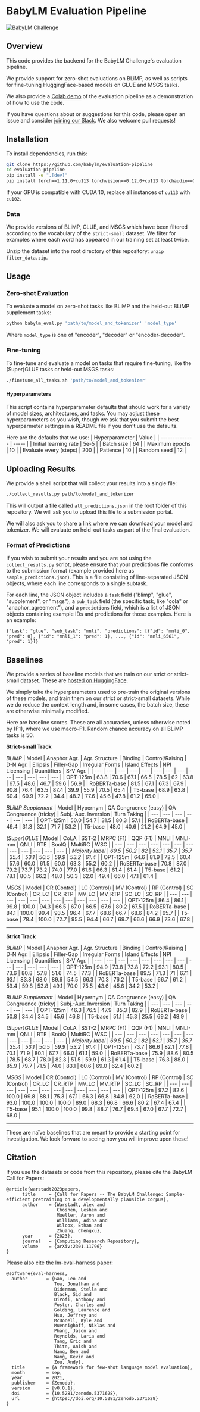 # BabyLM Evaluation Pipeline
![BabyLM Challenge](assets/babylm.png)

## Overview

This code provides the backend for the BabyLM Challenge's evaluation pipeline. 

We provide support for zero-shot evaluations on BLiMP, as well as scripts for fine-tuning HuggingFace-based models on GLUE and MSGS tasks.

We also provide a [Colab demo](https://colab.research.google.com/drive/1HX2D3wztO81tKcqCeV_ecRcEUseBVuTc?usp=sharing) of the evaluation pipeline as a demonstration of how to use the code.

If you have questions about or suggestions for this code, please open an issue and consider [joining our Slack](https://join.slack.com/t/babylmchallenge/shared_invite/zt-1s8el4mro-qvVO447l3POBZcUNvMWQcg). We also welcome pull requests!

## Installation

To install dependencies, run this:

```bash
git clone https://github.com/babylm/evaluation-pipeline
cd evaluation-pipeline
pip install -e ".[dev]"
pip install torch==1.11.0+cu113 torchvision==0.12.0+cu113 torchaudio==0.11.0 --extra-index-url https://download.pytorch.org/whl/cu113
```

If your GPU is compatible with CUDA 10, replace all instances of `cu113` with `cu102`.

### Data
We provide versions of BLiMP, GLUE, and MSGS which have been filtered according to the vocabulary of the `strict-small` dataset. We filter for examples where each word has appeared in our training set at least twice.

Unzip the dataset into the root directory of this repository: `unzip filter_data.zip`.

## Usage
### Zero-shot Evaluation
To evaluate a model on zero-shot tasks like BLiMP and the held-out BLiMP supplement tasks:

```bash
python babylm_eval.py 'path/to/model_and_tokenizer' 'model_type'
```

Where `model_type` is one of "encoder", "decoder" or "encoder-decoder".

### Fine-tuning
To fine-tune and evaluate a model on tasks that require fine-tuning, like the (Super)GLUE tasks or held-out MSGS tasks:

```bash
./finetune_all_tasks.sh 'path/to/model_and_tokenizer'
```

#### Hyperparameters
This script contains hyperparameter defaults that should work for a variety of model sizes, architectures, and tasks. You may adjust these hyperparameters as you wish, though we ask that you submit the best hyperparmeter settings in a README file if you don't use the defaults.

Here are the defaults that we use:
| Hyperparameter | Value |
| -------------- | ----- |
| Initial learning rate | 5e-5 |
| Batch size | 64 |
| Maximum epochs | 10 |
| Evaluate every (steps) | 200 |
| Patience | 10 |
| Random seed | 12 |

## Uploading Results
We provide a shell script that will collect your results into a single file:

```bash
./collect_results.py path/to/model_and_tokenizer
```

This will output a file called `all_predictions.json` in the root folder of this repository. We will ask you to upload this file to a submission portal.

We will also ask you to share a link where we can download your model and tokenizer. We will evaluate on held-out tasks as part of the final evaluation.

### Format of Predictions
If you wish to submit your results and you are not using the `collect_results.py` script, please ensure that your predictions file conforms to the submission format (example provided here as `sample_predictions.json`). This is a file consisting of line-separated JSON objects, where each line corresponds to a single subtask.

For each line, the JSON object includes a `task` field ("blimp", "glue", "supplement", or "msgs"), a `sub_task` field (the specific task, like "cola" or "anaphor_agreement"), and a `predictions` field, which is a list of JSON objects containing example IDs and predictions for those examples. Here is an example:
```
{"task": "glue", "sub_task": "mnli", "predictions": [{"id": "mnli_0", "pred": 0}, {"id": "mnli_1": "pred": 1}, ..., {"id": "mnli_6561", "pred": 1}]}
```

## Baselines
We provide a series of baseline models that we train on our strict or strict-small dataset. These are [hosted on HuggingFace](https://huggingface.co/babylm).

We simply take the hyperparameters used to pre-train the original versions of these models, and train them on our strict or strict-small datasets. While we do reduce the context length and, in some cases, the batch size, these are otherwise minimally modified.

Here are baseline scores. These are all accuracies, unless otherwise noted by (F1), where we use macro-F1. Random chance accuracy on all BLiMP tasks is 50.

**Strict-small Track**

*BLiMP*
| Model | Anaphor Agr. | Agr. Structure | Binding | Control/Raising | D-N Agr. | Ellipsis | Filler-Gap | Irregular Forms | Island Effects | NPI Licensing | Quantifiers | S-V Agr. |
| --- | --- | --- | --- | --- | --- | --- | --- | --- | --- | --- | --- | --- |
| OPT-125m | 63.8 | 70.6 | 67.1 | 66.5 | 78.5 | 62 | 63.8 | 67.5 | 48.6 | 46.7 | 59.6 | 56.9 |
| RoBERTa-base | 81.5 | 67.1 | 67.3 | 67.9 | 90.8 | 76.4 | 63.5 | 87.4 | 39.9 | 55.9 | 70.5 | 65.4 |
| T5-base | 68.9 | 63.8 | 60.4 | 60.9 | 72.2 | 34.4 | 48.2 | 77.6 | 45.6 | 47.8 | 61.2 | 65.0 |

*BLiMP Supplement*
| Model | Hypernym | QA Congruence (easy) | QA Congruence (tricky) | Subj.-Aux. Inversion | Turn Taking |
| --- | --- | --- | --- | --- | --- |
| OPT-125m | 50.0 | 54.7 | 31.5 | 80.3 | 57.1 |
| RoBERTa-base | 49.4 | 31.3 | 32.1 | 71.7 | 53.2 |
| T5-base | 48.0 | 40.6 | 21.2 | 64.9 | 45.0 |

*(Super)GLUE*
| Model | CoLA | SST-2 | MRPC (F1) | QQP (F1) | MNLI | MNLI-mm | QNLI | RTE | BoolQ | MultiRC | WSC |
| --- | --- | --- | --- | --- | --- | --- | --- | --- | --- | --- | --- |
| *Majority label* | *69.5* | *50.2* | *82* | *53.1* | *35.7* | *35.7* | *35.4* | *53.1* | *50.5* | *59.9* | *53.2* | *61.4* |
| OPT-125m | 64.6 | 81.9 | 72.5 | 60.4 | 57.6 | 60.0 | 61.5 | 60.0 | 63.3 | 55.2 | 60.2 |
| RoBERTa-base | 70.8 | 87.0 | 79.2 | 73.7 | 73.2 | 74.0 | 77.0 | 61.6 | 66.3 | 61.4 | 61.4 |
| T5-base | 61.2 | 78.1 | 80.5 | 66.2 | 48.0 | 50.3 | 62.0 | 49.4 | 66.0 | 47.1 | 61.4 |

*MSGS*
| Model | CR (Control) | LC (Control) | MV (Control) | RP (Control) | SC (Control) | CR_LC | CR_RTP | MV_LC | MV_RTP | SC_LC | SC_RP |
| --- | --- | --- | --- | --- | --- | --- | --- | --- | --- | --- | --- |
| OPT-125m | 86.4 | 86.1 | 99.8 | 100.0 | 94.3 | 66.5 | 67.0 | 66.5 | 67.6 | 80.2 | 67.5 |
| RoBERTa-base | 84.1 | 100.0 | 99.4 | 93.5 | 96.4 | 67.7 | 68.6 | 66.7 | 68.6 | 84.2 | 65.7 | 
| T5-base | 78.4 | 100.0 | 72.7 | 95.5 | 94.4 | 66.7 | 69.7 | 66.6 | 66.9 | 73.6 | 67.8 |

-------------

**Strict Track**

*BLiMP*
| Model | Anaphor Agr. | Agr. Structure | Binding | Control/Raising | D-N Agr. | Ellipsis | Filler-Gap | Irregular Forms | Island Effects | NPI Licensing | Quantifiers | S-V Agr. |
| --- | --- | --- | --- | --- | --- | --- | --- | --- | --- | --- | --- | --- |
| OPT-125m | 94.9 | 73.8 | 73.8 | 72.2 | 93.1 | 80.5 | 73.6 | 80.8 | 57.8 | 51.6 | 74.5 | 77.3 |
| RoBERTa-base | 89.5 | 71.3 | 71 | 67.1 | 93.1 | 83.8 | 68.0 | 89.6 | 54.5 | 66.3 | 70.3 | 76.2 |
| T5-base | 66.7 | 61.2 | 59.4 | 59.8 | 53.8 | 49.1 | 70.0 | 75.5 | 43.6 | 45.6 | 34.2 | 53.2 |

*BLiMP Supplement*
| Model | Hypernym | QA Congruence (easy) | QA Congruence (tricky) | Subj.-Aux. Inversion | Turn Taking |
| --- | --- | --- | --- | --- | --- |
| OPT-125m | 46.3 | 76.5 | 47.9 | 85.3 | 82.9 |
| RoBERTa-base | 50.8 | 34.4 | 34.5 | 45.6 | 46.8 |
| T5-base | 51.1 | 45.3 | 25.5 | 69.2 | 48.9 |

*(Super)GLUE*
| Model | CoLA | SST-2 | MRPC (F1) | QQP (F1) | MNLI | MNLI-mm | QNLI | RTE | BoolQ | MultiRC | WSC |
| --- | --- | --- | --- | --- | --- | --- | --- | --- | --- | --- | --- |
| *Majority label* | *69.5* | *50.2* | *82* | *53.1* | *35.7* | *35.7* | *35.4* | *53.1* | *50.5* | *59.9* | *53.2* | *61.4* |
| OPT-125m | 73.7 | 86.6 | 82.1 | 77.8 | 70.1 | 71.9 | 80.1 | 67.7 | 66.0 | 61.1 | 59.0 |
| RoBERTa-base | 75.9 | 88.6 | 80.5 | 78.5 | 68.7 | 78.0 | 82.3 | 51.5 | 59.9 | 61.3 | 61.4 |
| T5-base | 76.3 | 88.0 | 85.9 | 79.7 | 71.5 | 74.0 | 83.1 | 60.6 | 69.0 | 62.4 | 60.2 |

*MSGS*
| Model | CR (Control) | LC (Control) | MV (Control) | RP (Control) | SC (Control) | CR_LC | CR_RTP | MV_LC | MV_RTP | SC_LC | SC_RP |
| --- | --- | --- | --- | --- | --- | --- | --- | --- | --- | --- | --- |
| OPT-125m | 97.2 | 82.6 | 100.0 | 99.8 | 88.1 | 75.3 | 67.1 | 66.3 | 66.8 | 84.8 | 62.0 | 
| RoBERTa-base | 93.0 | 100.0 | 100.0 | 100.0 | 89.0 | 68.3 | 66.8 | 66.6 | 80.2 | 67.4 | 67.4 | 
| T5-base | 95.1 | 100.0 | 100.0 | 99.8 | 88.7 | 76.7 | 69.4 | 67.0 | 67.7 | 72.7 | 68.0 |

-----------------------

These are naïve baselines that are meant to provide a starting point for investigation. We look forward to seeing how you will improve upon these!

## Citation
If you use the datasets or code from this repository, please cite the BabyLM Call for Papers:

```
@article{warstadt2023papers,
      title     = {Call for Papers -- The BabyLM Challenge: Sample-efficient pretraining on a developmentally plausible corpus}, 
      author    = {Warstadt, Alex and
                   Choshen, Leshem and
                   Mueller, Aaron and
                   Williams, Adina and
                   Wilcox, Ethan and
                   Zhuang, Chengxu},
      year      = {2023},
      journal   = {Computing Research Repository},
      volume    = {arXiv:2301.11796}
}
```

Please also cite the lm-eval-harness paper:
```
@software{eval-harness,
  author       = {Gao, Leo and
                  Tow, Jonathan and
                  Biderman, Stella and
                  Black, Sid and
                  DiPofi, Anthony and
                  Foster, Charles and
                  Golding, Laurence and
                  Hsu, Jeffrey and
                  McDonell, Kyle and
                  Muennighoff, Niklas and
                  Phang, Jason and
                  Reynolds, Laria and
                  Tang, Eric and
                  Thite, Anish and
                  Wang, Ben and
                  Wang, Kevin and
                  Zou, Andy},
  title        = {A framework for few-shot language model evaluation},
  month        = sep,
  year         = 2021,
  publisher    = {Zenodo},
  version      = {v0.0.1},
  doi          = {10.5281/zenodo.5371628},
  url          = {https://doi.org/10.5281/zenodo.5371628}
}
```
